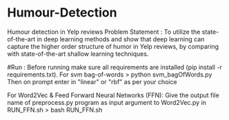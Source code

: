# Humour-Detection
Humour detection in Yelp reviews
Problem Statement : To utilize the state-of-the-art in deep learning methods and show that deep learning can capture the higher order structure of humor in Yelp reviews, by comparing with state-of-the-art shallow learning techniques. 

#Run :
   Before running make sure all requirements are installed (pip install -r requirements.txt).
   For svm bag-of-words 
	> python svm_bagOfWords.py
   Then on prompt enter in "linear" or "rbf" as per your choice
   
   For Word2Vec & Feed Forward Neural Networks (FFN):
   	Give the output file name of preprocess.py program as input argument to Word2Vec.py in RUN_FFN.sh
	> bash RUN_FFN.sh
